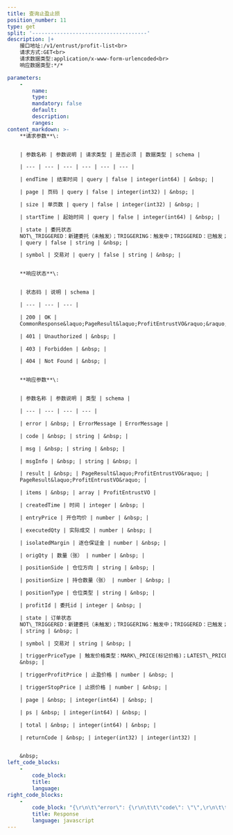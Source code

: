 ```yaml
---
title: 查询止盈止损
position_number: 11
type: get
split: '-------------------------------------'
description: |+
    接口地址:/v1/entrust/profit-list<br>
    请求方式:GET<br>
    请求数据类型:application/x-www-form-urlencoded<br>
    响应数据类型:*/*

parameters:
    -
        name:
        type:
        mandatory: false
        default:
        description:
        ranges:
content_markdown: >-
    **请求参数**\:


    | 参数名称 | 参数说明 | 请求类型 | 是否必须 | 数据类型 | schema |

    | --- | --- | --- | --- | --- | --- |

    | endTime | 结束时间 | query | false | integer(int64) | &nbsp; |

    | page | 页码 | query | false | integer(int32) | &nbsp; |

    | size | 单页数 | query | false | integer(int32) | &nbsp; |

    | startTime | 起始时间 | query | false | integer(int64) | &nbsp; |

    | state | 委托状态
    NOT\_TRIGGERED：新建委托（未触发）；TRIGGERING：触发中；TRIGGERED：已触发；USER\_REVOCATION：用户撤销；PLATFORM\_REVOCATION：平台撤销（拒绝）；EXPIRED：已过期；UNFINISHED：未完成；HISTORY：（历史）
    | query | false | string | &nbsp; |

    | symbol | 交易对 | query | false | string | &nbsp; |


    **响应状态**\:


    | 状态码 | 说明 | schema |

    | --- | --- | --- |

    | 200 | OK |
    CommonResponse&laquo;PageResult&laquo;ProfitEntrustVO&raquo;&raquo; |

    | 401 | Unauthorized | &nbsp; |

    | 403 | Forbidden | &nbsp; |

    | 404 | Not Found | &nbsp; |


    **响应参数**\:


    | 参数名称 | 参数说明 | 类型 | schema |

    | --- | --- | --- | --- |

    | error | &nbsp; | ErrorMessage | ErrorMessage |

    | code | &nbsp; | string | &nbsp; |

    | msg | &nbsp; | string | &nbsp; |

    | msgInfo | &nbsp; | string | &nbsp; |

    | result | &nbsp; | PageResult&laquo;ProfitEntrustVO&raquo; |
    PageResult&laquo;ProfitEntrustVO&raquo; |

    | items | &nbsp; | array | ProfitEntrustVO |

    | createdTime | 时间 | integer | &nbsp; |

    | entryPrice | 开仓均价 | number | &nbsp; |

    | executedQty | 实际成交 | number | &nbsp; |

    | isolatedMargin | 逐仓保证金 | number | &nbsp; |

    | origQty | 数量（张） | number | &nbsp; |

    | positionSide | 仓位方向 | string | &nbsp; |

    | positionSize | 持仓数量（张） | number | &nbsp; |

    | positionType | 仓位类型 | string | &nbsp; |

    | profitId | 委托id | integer | &nbsp; |

    | state | 订单状态
    NOT\_TRIGGERED：新建委托（未触发）；TRIGGERING：触发中；TRIGGERED：已触发；USER\_REVOCATION：用户撤销；PLATFORM\_REVOCATION：平台撤销（拒绝）；EXPIRED：已过期
    | string | &nbsp; |

    | symbol | 交易对 | string | &nbsp; |

    | triggerPriceType | 触发价格类型：MARK\_PRICE(标记价格)；LATEST\_PRICE(最新价格) | string |
    &nbsp; |

    | triggerProfitPrice | 止盈价格 | number | &nbsp; |

    | triggerStopPrice | 止损价格 | number | &nbsp; |

    | page | &nbsp; | integer(int64) | &nbsp; |

    | ps | &nbsp; | integer(int64) | &nbsp; |

    | total | &nbsp; | integer(int64) | &nbsp; |

    | returnCode | &nbsp; | integer(int32) | integer(int32) |


    &nbsp;
left_code_blocks:
    -
        code_block:
        title:
        language:
right_code_blocks:
    -
        code_block: "{\r\n\t\"error\": {\r\n\t\t\"code\": \"\",\r\n\t\t\"msg\": \"\"\r\n\t},\r\n\t\"msgInfo\": \"\",\r\n\t\"result\": {\r\n\t\t\"items\": [\r\n\t\t\t{\r\n\t\t\t\t\"createdTime\": 0,\r\n\t\t\t\t\"entryPrice\": 0,\r\n\t\t\t\t\"executedQty\": 0,\r\n\t\t\t\t\"isolatedMargin\": 0,\r\n\t\t\t\t\"origQty\": 0,\r\n\t\t\t\t\"positionSide\": \"\",\r\n\t\t\t\t\"positionSize\": 0,\r\n\t\t\t\t\"positionType\": \"\",\r\n\t\t\t\t\"profitId\": 0,\r\n\t\t\t\t\"state\": \"\",\r\n\t\t\t\t\"symbol\": \"\",\r\n\t\t\t\t\"triggerPriceType\": \"\",\r\n\t\t\t\t\"triggerProfitPrice\": 0,\r\n\t\t\t\t\"triggerStopPrice\": 0\r\n\t\t\t}\r\n\t\t],\r\n\t\t\"page\": 0,\r\n\t\t\"ps\": 0,\r\n\t\t\"total\": 0\r\n\t},\r\n\t\"returnCode\": 0\r\n}"
        title: Response
        language: javascript
---
```

